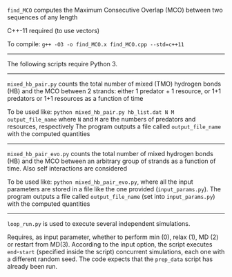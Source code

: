 `find_MCO` computes the Maximum Consecutive Overlap (MCO) between two sequences of any length

C++-11 required (to use vectors)

To compile: `g++ -O3 -o find_MCO.x find_MCO.cpp --std=c++11`

******************************

The following scripts require Python 3.

******************************

`mixed_hb_pair.py` counts the total number of mixed (TMO) hydrogen bonds (HB) and the MCO between 2 strands: either 1 predator + 1 resource, or 1+1 predators or 1+1 resources as a function of time

To be used like: `python mixed_hb_pair.py hb_list.dat N M output_file_name` where `N` and `M` are the numbers of predators and resources, respectively
The program outputs a file called `output_file_name` with the computed quantities

******************************

`mixed_hb_pair_evo.py` counts the total number of mixed hydrogen bonds (HB) and the MCO between an arbitrary group of strands as a function of time. Also self interactions are considered

To be used like: `python mixed_hb_pair_evo.py`, where all the input parameters are stored in a file like the one provided (`input_params.py`).
The program outputs a file called `output_file_name` (set into `input_params.py`) with the computed quantities

******************************

`loop_run.py` is used to execute several independent simulations. 

Requires, as input parameter, whether to perform min (0), relax (1), MD (2) or restart from MD(3).
According to the input option, the script executes `end`-`start` (specified inside the script) concurrent simulations, each one with a different random seed. 
The code expects that the `prep_data` script has already been run.
